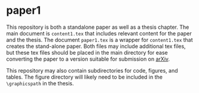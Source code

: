 # paper1

This repository is both a standalone paper as well as a thesis chapter. 
The main document is `content1.tex` that includes relevant content
for the paper and the thesis.
The document `paper1.tex` is a wrapper for `content1.tex` that creates the 
stand-alone paper. 
Both files may include additional tex files, 
but these tex files should be placed in the main directory for ease converting
the paper to a version suitable for submission on [arXiv](https://arxiv.org/).

This repository may also contain subdirectories for code, figures, and tables.
The figure directory will likely need to be included in the `\graphicspath` in
the thesis.
